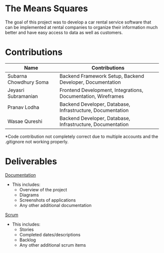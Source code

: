 # The Means Squares

The goal of this project was to develop a car rental service software that can be implemented at rental companies to organize their information much better and have easy access to data as well as customers.

# Contributions

| Name  | Contributions |
| ------------- | ------------- |
| Subarna Chowdhury Soma  | Backend Framework Setup, Backend Developer, Documentation  |
| Jeyasri Subramanian | Frontend Development, Integrations, Documentation, Wireframes  |
| Pranav Lodha  | Backend Developer, Database, Infrastructure, Documentation  |
| Wasae Qureshi  | Backend Developer, Database, Infrastructure, Documentation  |

*Code contribution not completely correct due to multiple accounts and the .gitignore not working properly.

# Deliverables
[Documentation](https://github.com/gopinathsjsu/sp20-cmpe-202-sec-49-team-project-themeansquares/blob/master/deliverables/Project%20Documentation.pdf)

 - This includes:
	 - Overview of the project
	 - Diagrams
	 - Screenshots of applications
	 - Any other additional documentation

[Scrum](https://github.com/gopinathsjsu/sp20-cmpe-202-sec-49-team-project-themeansquares/blob/master/deliverables/Burndown%20Chart%20-%20202.xlsx)

 - This includes:
	 - Stories
	 - Completed dates/descriptions
	 - Backlog
	 - Any other additional scrum items
